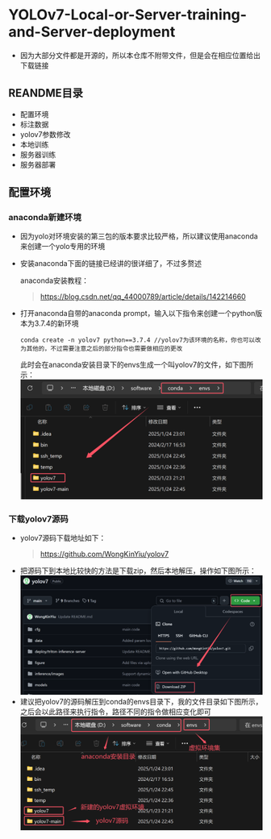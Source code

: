 # YOLOv7-Local-or-Server-training-and-Server-deployment
* 因为大部分文件都是开源的，所以本仓库不附带文件，但是会在相应位置给出下载链接

## REANDME目录
* 配置环境
* 标注数据
* yolov7参数修改
* 本地训练
* 服务器训练
* 服务器部署

## 配置环境
### anaconda新建环境
* 因为yolo对环境安装的第三包的版本要求比较严格，所以建议使用anaconda来创建一个yolo专用的环境
* 安装anaconda下面的链接已经讲的很详细了，不过多赘述

  anaconda安装教程：
  >https://blog.csdn.net/qq_44000789/article/details/142214660
* 打开anaconda自带的anaconda prompt，输入以下指令来创建一个python版本为3.7.4的新环境
  ```
  conda create -n yolov7 python==3.7.4 //yolov7为该环境的名称，你也可以改为其他的，不过需要注意之后的部分指令也需要做相应的更改
  ```
  此时会在anaconda安装目录下的envs生成一个叫yolov7的文件，如下图所示：
  ![](https://github.com/nmdbxqmz/YOLOv7-Local-or-Server-training-and-Server-deployment/blob/main/images/envs_environment.png)

### 下载yolov7源码
* yolov7源码下载地址如下：
  >https://github.com/WongKinYiu/yolov7
* 把源码下到本地比较快的方法是下载zip，然后本地解压，操作如下图所示：
  ![](https://github.com/nmdbxqmz/YOLOv7-Local-or-Server-training-and-Server-deployment/blob/main/images/yolov7_download_zip.png)
* 建议把yolov7的源码解压到conda的envs目录下，我的文件目录如下图所示，之后会以此路径来执行指令，路径不同的指令做相应变化即可
  ![](https://github.com/nmdbxqmz/YOLOv7-Local-or-Server-training-and-Server-deployment/blob/main/images/total_environment_path.png)
  
